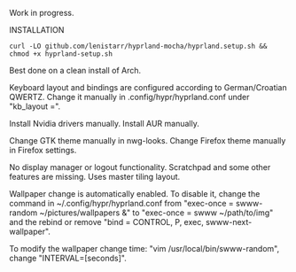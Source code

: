 Work in progress.

INSTALLATION
```
curl -LO github.com/lenistarr/hyprland-mocha/hyprland.setup.sh && chmod +x hyprland-setup.sh
```
Best done on a clean install of Arch.

Keyboard layout and bindings are configured according to German/Croatian QWERTZ. Change it manually in .config/hypr/hyprland.conf under "kb_layout =".

Install Nvidia drivers manually. Install AUR manually.

Change GTK theme manually in nwg-looks. Change Firefox theme manually in Firefox settings.

No display manager or logout functionality. Scratchpad and some other features are missing. Uses master tiling layout. 

Wallpaper change is automatically enabled. To disable it, change the command in ~/.config/hypr/hyprland.conf from "exec-once = swww-random ~/pictures/wallpapers &" to "exec-once = swww ~/path/to/img" and the rebind or remove "bind = CONTROL,         P,          exec,                   swww-next-wallpaper". 

To modify the wallpaper change time: "vim /usr/local/bin/swww-random", change "INTERVAL=[seconds]".
